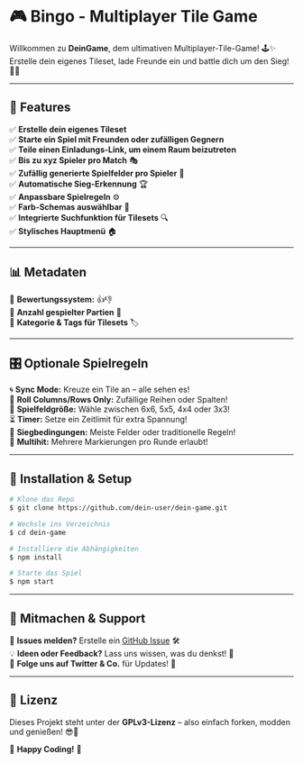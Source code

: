 # 🎮 Bingo - Multiplayer Tile Game

Willkommen zu **DeinGame**, dem ultimativen Multiplayer-Tile-Game! 🕹️✨ Erstelle dein eigenes Tileset, lade Freunde ein und battle dich um den Sieg! 🚀🔥

---

## 🚀 Features
✅ **Erstelle dein eigenes Tileset**  
✅ **Starte ein Spiel mit Freunden oder zufälligen Gegnern**  
✅ **Teile einen Einladungs-Link, um einem Raum beizutreten**  
✅ **Bis zu xyz Spieler pro Match** 🎭  
✅ **Zufällig generierte Spielfelder pro Spieler** 🎲  
✅ **Automatische Sieg-Erkennung** 🏆  
✅ **Anpassbare Spielregeln** ⚙️  
✅ **Farb-Schemas auswählbar** 🎨  
✅ **Integrierte Suchfunktion für Tilesets** 🔍  
✅ **Stylisches Hauptmenü** 🏠  

---

## 📊 Metadaten
📌 **Bewertungssystem:** 👍👎  
📌 **Anzahl gespielter Partien** 🔢  
📌 **Kategorie & Tags für Tilesets** 🏷️  

---

## 🎛️ Optionale Spielregeln
🌀 **Sync Mode:** Kreuze ein Tile an – alle sehen es!  
🎯 **Roll Columns/Rows Only:** Zufällige Reihen oder Spalten!  
📐 **Spielfeldgröße:** Wähle zwischen 6x6, 5x5, 4x4 oder 3x3!  
⏳ **Timer:** Setze ein Zeitlimit für extra Spannung!  
🥇 **Siegbedingungen:** Meiste Felder oder traditionelle Regeln!  
🔄 **Multihit:** Mehrere Markierungen pro Runde erlaubt!  

---

## 🔧 Installation & Setup
```bash
# Klone das Repo
$ git clone https://github.com/dein-user/dein-game.git

# Wechsle ins Verzeichnis
$ cd dein-game

# Installiere die Abhängigkeiten
$ npm install

# Starte das Spiel
$ npm start
```

---

## 🎤 Mitmachen & Support
👾 **Issues melden?** Erstelle ein [GitHub Issue](https://github.com/dein-user/Lunix-420/Bingo) 🛠️  
💡 **Ideen oder Feedback?** Lass uns wissen, was du denkst! 💬  
🔗 **Folge uns auf Twitter & Co.** für Updates! 📢  

---

## 🌟 Lizenz
Dieses Projekt steht unter der **GPLv3-Lizenz** – also einfach forken, modden und genießen! 😎💜  

💙 **Happy Coding!** 🚀

